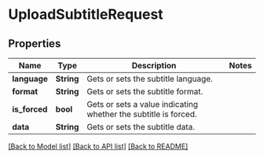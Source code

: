 # UploadSubtitleRequest

## Properties

Name | Type | Description | Notes
------------ | ------------- | ------------- | -------------
**language** | **String** | Gets or sets the subtitle language. | 
**format** | **String** | Gets or sets the subtitle format. | 
**is_forced** | **bool** | Gets or sets a value indicating whether the subtitle is forced. | 
**data** | **String** | Gets or sets the subtitle data. | 

[[Back to Model list]](../README.md#documentation-for-models) [[Back to API list]](../README.md#documentation-for-api-endpoints) [[Back to README]](../README.md)



